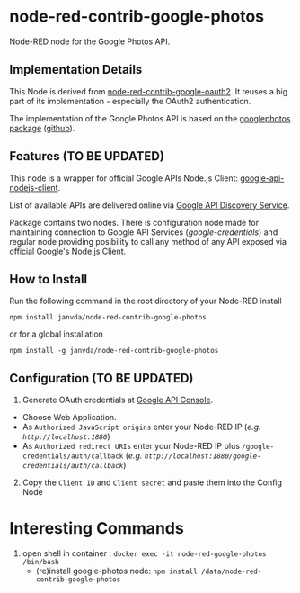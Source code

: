 # node-red-contrib-google-photos

Node-RED node for the Google Photos API.

## Implementation Details

This Node is derived from [node-red-contrib-google-oauth2](https://github.com/pckhib/node-red-contrib-google-oauth2). It reuses a big part of its implementation - especially the OAuth2 authentication.

The implementation of the Google Photos API is based on the [googlephotos package](https://www.npmjs.com/package/googlephotos) ([github](https://github.com/roopakv/google-photos)).

## Features (TO BE UPDATED)

This node is a wrapper for official Google APIs Node.js Client: [google-api-nodejs-client](https://github.com/google/google-api-nodejs-client).

List of available APIs are delivered online via [Google API Discovery Service](https://developers.google.com/discovery/).

Package contains two nodes. There is configuration node made for maintaining connection to Google API Services (_google-credentials_) and regular node providing posibility to call any method of any API exposed via official Google's Node.js Client.

## How to Install

Run the following command in the root directory of your Node-RED install

```
npm install janvda/node-red-contrib-google-photos
```

or for a global installation

```
npm install -g janvda/node-red-contrib-google-photos
```

## Configuration (TO BE UPDATED)

1. Generate OAuth credentials at [Google API Console](https://console.developers.google.com/apis/credentials/oauthclient).

  * Choose Web Application.
  * As `Authorized JavaScript origins` enter your Node-RED IP (_e.g. `http://localhost:1880`_)
  * As `Authorized redirect URIs` enter your Node-RED IP plus `/google-credentials/auth/callback` (_e.g. `http://localhost:1880/google-credentials/auth/callback`_)

2. Copy the `Client ID` and `Client secret` and paste them into the Config Node

# Interesting Commands

1.  open shell in container : `docker exec -it node-red-google-photos /bin/bash`
    *   (re)install google-photos node: `npm install /data/node-red-contrib-google-photos`